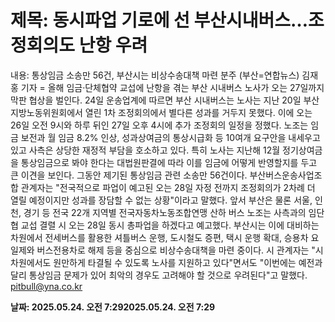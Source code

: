 # **제목: 동시파업 기로에 선 부산시내버스…조정회의도 난항 우려**

  내용: 통상임금 소송만 56건, 부산시는 비상수송대책 마련 분주    (부산=연합뉴스) 김재홍 기자 = 올해 임금·단체협약 교섭에 난항을 겪는 부산 시내버스 노사가 오는 27일까지 막판 협상을 벌인다.     24일 운송업계에 따르면 부산 시내버스는 노사는 지난 20일 부산지방노동위원회에서 열린 1차 조정회의에서 별다른 성과를 거두지 못했다.    이에 오는 26일 오전 9시와 하루 뒤인 27일 오후 4시에 추가 조정회의 일정을 정했다.     노조는 임금 보전과 월 임금 8.2% 인상, 성과상여금의 통상시급화 등 10여개 요구안을 내세우고 있고 사측은 상당한 재정적 부담을 호소하고 있다.     특히 노사는 지난해 12월 정기상여금을 통상임금으로 봐야 한다는 대법원판결에 따라 이를 임금에 어떻게 반영할지를 두고 큰 이견을 보인다.     그동안 제기된 통상임금 관련 소송만 56건이다.    부산버스운송사업조합 관계자는 "전국적으로 파업이 예고된 오는 28일 자정 전까지 조정회의가 2차례 더 열릴 예정이지만 성과를 장담할 수 없는 상황"이라고 말했다.    앞서 부산은 물론 서울, 인천, 경기 등 전국 22개 지역별 전국자동차노동조합연맹 산하 버스 노조는 사측과의 임단협 교섭 결렬 시 오는 28일 동시 총파업을 하겠다고 예고했다.    부산시는 이에 대비하는 차원에서 전세버스를 활용한 셔틀버스 운행, 도시철도 증편, 택시 운행 확대, 승용차 요일제와 버스전용차로 해제 등을 중심으로 비상수송대책을 마련 중이다.     시 관계자는 "시 차원에서도 원만하게 타결될 수 있도록 노사를 지원하고 있다"면서도 "이번에는 예전과 달리 통상임금 문제가 있어 최악의 경우도 고려해야 할 것으로 우려된다"고 말했다.     pitbull@yna.co.kr

  **날짜: 2025.05.24. 오전 7:292025.05.24. 오전 7:29**